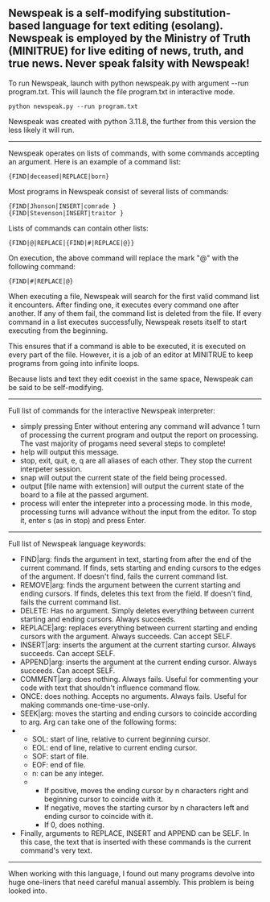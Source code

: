 ## Newspeak is a self-modifying substitution-based language for text editing (esolang). Newspeak is employed by the Ministry of Truth (MINITRUE) for live editing of news, truth, and true news. Never speak falsity with Newspeak!

To run Newspeak, launch with python newspeak.py with argument --run program.txt. This will launch the file program.txt in interactive mode.

`python newspeak.py --run program.txt`

Newspeak was created with python 3.11.8, the further from this version the less likely it will run.

-----

Newspeak operates on lists of commands, with some commands accepting an argument. Here is an example of a command list:

`{FIND|deceased|REPLACE|born}`

Most programs in Newspeak consist of several lists of commands:

```
{FIND|Jhonson|INSERT|comrade }
{FIND|Stevenson|INSERT|traitor }
```

Lists of commands can contain other lists:

`{FIND|@|REPLACE|{FIND|#|REPLACE|@}}`

On execution, the above command will replace the mark "@" with the following command:

`{FIND|#|REPLACE|@}`

When executing a file, Newspeak will search for the first valid command list it encounters. After finding one, it executes every command one after another. If any of them fail, the command list is deleted from the file. If every command in a list executes successfully, Newspeak resets itself to start executing from the beginning.

This ensures that if a command is able to be executed, it is executed on every part of the file. However, it is a job of an editor at MINITRUE to keep programs from going into infinite loops.

Because lists and text they edit coexist in the same space, Newspeak can be said to be self-modifying. 

------

Full list of commands for the interactive Newspeak interpreter:
 - simply pressing Enter without entering any command will advance 1 turn of processing the current program and output the report on processing. The vast majority of progams need several steps to complete!
 - help will output this message.
 - stop, exit, quit, e, q are all aliases of each other. They stop the current interpeter session.
 - snap will output the current state of the field being processed.
 - output [file name with extension] will output the current state of the board to a file at the passed argument.
 - process will enter the intepreter into a processing mode. In this mode, processing turns will advance without the input from the editor. To stop it, enter s (as in stop) and press Enter.

------

Full list of Newspeak language keywords:
 - FIND|arg: finds the argument in text, starting from after the end of the current command. If finds, sets starting and ending cursors to the edges of the argument. If doesn't find, fails the current command list.
 - REMOVE|arg: finds the argument between the current starting and ending cursors. If finds, deletes this text from the field. If doesn't find, fails the current command list.
 - DELETE: Has no argument. Simply deletes everything between current starting and ending cursors. Always succeeds.
 - REPLACE|arg: replaces everything between current starting and ending cursors with the argument. Always succeeds. Can accept SELF.
 - INSERT|arg: inserts the argument at the current starting cursor. Always succeeds. Can accept SELF.
 - APPEND|arg: inserts the argument at the current ending cursor. Always succeeds. Can accept SELF.
 - COMMENT|arg: does nothing. Always fails. Useful for commenting your code with text that shouldn't influence command flow.
 - ONCE: does nothing. Accepts no arguments. Always fails. Useful for making commands one-time-use-only.
 - SEEK|arg: moves the starting and ending cursors to coincide according to arg. Arg can take one of the following forms:
 - - SOL: start of line, relative to current beginning cursor.
   - EOL: end of line, relative to current ending cursor.
   - SOF: start of file.
   - EOF: end of file.
   - n: can be any integer.
   - - If positive, moves the ending cursor by n characters right and beginning cursor to coincide with it.
     - If negative, moves the starting cursor by n characters left and ending cursor to coincide with it.
     - If 0, does nothing.
 - Finally, arguments to REPLACE, INSERT and APPEND can be SELF. In this case, the text that is inserted with these commands is the current command's very text.

-------

When working with this language, I found out many programs devolve into huge one-liners that need careful manual assembly. This problem is being looked into.

